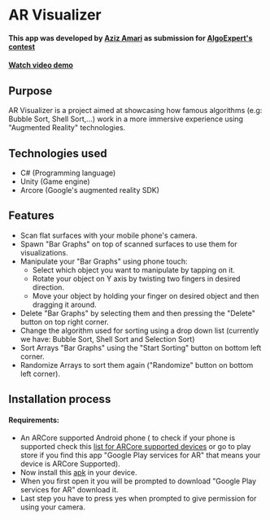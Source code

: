 # AR Visualizer
#### This app was developed by [Aziz Amari](https://azizamari.cf) as submission for [AlgoExpert's contest](https://www.algoexpert.io/swe-project-contests/2020-summer)
#### [Watch video demo](https://youtu.be/VbpRLLs6Fck)
## Purpose
AR Visualizer is a project aimed at showcasing how famous algorithms (e.g: Bubble Sort, Shell Sort,...) work in a more immersive experience using "Augmented Reality" technologies.
## Technologies used
* C# (Programming language)
* Unity (Game engine)
* Arcore (Google's augmented reality SDK)
## Features
* Scan flat surfaces with your mobile phone's camera.
* Spawn "Bar Graphs" on top of scanned surfaces to use them for visualizations.
* Manipulate your "Bar Graphs" using phone touch:
  * Select which object you want to manipulate by tapping on it.
  * Rotate your object on Y axis by twisting two fingers in desired direction.
  * Move your object by holding your finger on desired object and then dragging it around.
* Delete "Bar Graphs" by selecting them and then pressing the "Delete" button on top right corner.
* Change the algorithm used for sorting using a drop down list (currently we have: Bubble Sort, Shell Sort and Selection Sort)
* Sort Arrays "Bar Graphs" using the "Start Sorting" button on bottom  left corner. 
* Randomize Arrays to sort them again ("Randomize" button on bottom left corner).
## Installation process
#### Requirements: 
 * An ARCore supported Android phone ( to check if your phone is supported check this [list for ARCore supported devices](https://developers.google.com/ar/discover/supported-devices) or go to play store if you find this app "Google Play services for AR" that means your device is ARCore Supported).
* Now install this [apk](https://github.com/azizamari/AR-Visualizer/blob/master/build/AR%20Visualizer.apk) in your device.
* When you first open it you will be prompted to download "Google Play services for AR" download it.
* Last step you have to press yes when prompted to give permission for using your camera.
